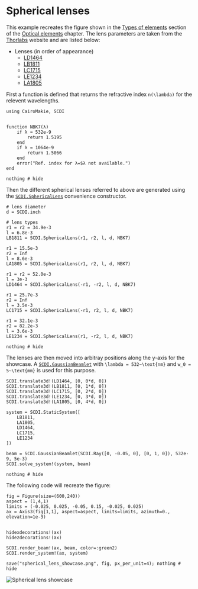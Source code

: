 # Spherical lenses

This example recreates the figure shown in the [Types of elements](@ref) section of the [Optical elements](@ref) chapter. The lens parameters are taken from the [Thorlabs](https://www.thorlabs.com/) website and are listed below:

- Lenses (in order of appearance)
    - [LD1464](https://www.thorlabs.com/thorproduct.cfm?partnumber=LD1464)
    - [LB1811](https://www.thorlabs.com/thorproduct.cfm?partnumber=LB1811)
    - [LC1715](https://www.thorlabs.com/thorproduct.cfm?partnumber=LC1715)
    - [LE1234](https://www.thorlabs.com/thorproduct.cfm?partnumber=LE1234)
    - [LA1805](https://www.thorlabs.com/thorproduct.cfm?partnumber=LA1805)

First a function is defined that returns the refractive index ``n(\lambda)`` for the relevent wavelengths. 

```@example spherical_lens_showcase
using CairoMakie, SCDI


function NBK7(λ)
    if λ ≈ 532e-9
        return 1.5195
    end
    if λ ≈ 1064e-9
        return 1.5066
    end
    error("Ref. index for λ=$λ not available.")
end

nothing # hide
```

Then the different spherical lenses referred to above are generated using the [`SCDI.SphericalLens`](@ref) convenience constructor.

```@example spherical_lens_showcase
# lens diameter 
d = SCDI.inch

# lens types
r1 = r2 = 34.9e-3
l = 6.8e-3
LB1811 = SCDI.SphericalLens(r1, r2, l, d, NBK7)

r1 = 15.5e-3
r2 = Inf
l = 8.6e-3
LA1805 = SCDI.SphericalLens(r1, r2, l, d, NBK7)

r1 = r2 = 52.0e-3
l = 3e-3
LD1464 = SCDI.SphericalLens(-r1, -r2, l, d, NBK7)

r1 = 25.7e-3
r2 = Inf
l = 3.5e-3
LC1715 = SCDI.SphericalLens(-r1, r2, l, d, NBK7)

r1 = 32.1e-3
r2 = 82.2e-3
l = 3.6e-3
LE1234 = SCDI.SphericalLens(r1, -r2, l, d, NBK7)

nothing # hide
```

The lenses are then moved into arbitray positions along the y-axis for the showcase. A [`SCDI.GaussianBeamlet`](@ref) with ``\lambda = 532~\text{nm}`` and ``w_0 = 5~\text{mm}`` is used for this purpose.

```@example spherical_lens_showcase
SCDI.translate3d!(LD1464, [0, 0*d, 0])
SCDI.translate3d!(LB1811, [0, 1*d, 0])
SCDI.translate3d!(LC1715, [0, 2*d, 0])
SCDI.translate3d!(LE1234, [0, 3*d, 0])
SCDI.translate3d!(LA1805, [0, 4*d, 0])

system = SCDI.StaticSystem([
    LB1811,
    LA1805,
    LD1464,
    LC1715,
    LE1234
])

beam = SCDI.GaussianBeamlet(SCDI.Ray([0, -0.05, 0], [0, 1, 0]), 532e-9, 5e-3)
SCDI.solve_system!(system, beam)

nothing # hide
```

The following code will recreate the figure:

```@example spherical_lens_showcase
fig = Figure(size=(600,240))
aspect = (1,4,1)
limits = (-0.025, 0.025, -0.05, 0.15, -0.025, 0.025)
ax = Axis3(fig[1,1], aspect=aspect, limits=limits, azimuth=0., elevation=1e-3)


hidexdecorations!(ax)
hidezdecorations!(ax)

SCDI.render_beam!(ax, beam, color=:green2)
SCDI.render_system!(ax, system)

save("spherical_lens_showcase.png", fig, px_per_unit=4); nothing # hide
```

![Spherical lens showcase](spherical_lens_showcase.png)
